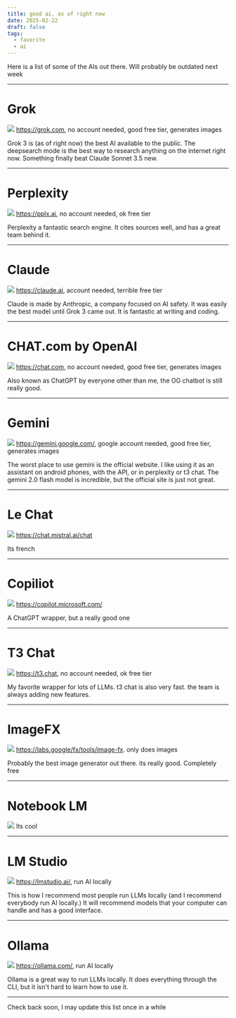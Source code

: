 ```yaml
---
title: good ai, as of right now
date: 2025-02-22
draft: false
tags:
  - favorite
  - ai
---
```

Here is a list of some of the AIs out there. Will probably be outdated next week

---
# Grok
![](/images/Pasted%20image%2020250222143903.png)
https://grok.com, no account needed, good free tier, generates images

Grok 3 is (as of right now) the best AI available to the public. The deepsearch mode is the best way to research anything on the internet right now. Something finally beat Claude Sonnet 3.5 new. 

---
# Perplexity
![](/images/Pasted%20image%2020250222144748.png)
https://pplx.ai, no account needed, ok free tier

Perplexity a fantastic search engine. It cites sources well, and has a great team behind it. 

---
# Claude
![](/images/Pasted%20image%2020250222145018.png)
https://claude.ai, account needed, terrible free tier

Claude is made by Anthropic, a company focused on AI safety. It was easily the best model until Grok 3 came out. It is fantastic at writing and coding.

---
# CHAT.com by OpenAI
![](/images/Pasted%20image%2020250222145522.png)
https://chat.com, no account needed, good free tier, generates images

Also known as ChatGPT by everyone other than me, the OG chatbot is still really good.  

---
# Gemini
![](/images/Pasted%20image%2020250222145727.png)
https://gemini.google.com/, google account needed, good free tier, generates images

The worst place to use gemini is the official website. I like using it as an assistant on android phones, with the API, or in perplexity or t3 chat. The gemini 2.0 flash model is incredible, but the official site is just not great. 

---
# Le Chat
![](/images/Pasted%20image%2020250222150302.png)
https://chat.mistral.ai/chat

Its french

---
# Copiliot
![](/images/Pasted%20image%2020250222150451.png)
https://copilot.microsoft.com/

A ChatGPT wrapper, but a really good one

---
# T3 Chat
![](/images/Pasted%20image%2020250222150645.png)
https://t3.chat, no account needed, ok free tier

My favorite wrapper for lots of LLMs. t3 chat is also very fast. the team is always adding new features. 

---
# ImageFX
![](/images/Pasted%20image%2020250222151102.png)
https://labs.google/fx/tools/image-fx. only does images

Probably the best image generator out there. its really good. Completely free

---
# Notebook LM
![](/images/Pasted%20image%2020250222155159.png)
Its cool

---
# LM Studio
![](/images/Pasted%20image%2020250222151140.png)
https://lmstudio.ai/, run AI locally

This is how I recommend most people run LLMs locally (and I recommend everybody run AI locally.) It will recommend models that your computer can handle and has a good interface. 

---
# Ollama
![](/images/Pasted%20image%2020250222151433.png)
https://ollama.com/, run AI locally

Ollama is a great way to run LLMs locally. It does everything through the CLI, but it isn't hard to learn how to use it. 

---


Check back soon, I may update this list once in a while